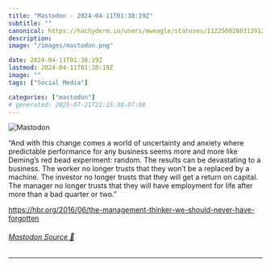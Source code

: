 ```yaml
---
title: "Mastodon - 2024-04-11T01:38:19Z"
subtitle: ""
canonical: https://hachyderm.io/users/mweagle/statuses/112250028031391205
description:
image: "/images/mastodon.png"

date: 2024-04-11T01:38:19Z
lastmod: 2024-04-11T01:38:19Z
image: ""
tags: ["Social Media"]

categories: ["mastodon"]
# generated: 2025-07-21T21:15:38-07:00
---
```

![Mastodon](/images/mastodon.png)

<p>“And with this change comes a world of uncertainty and anxiety where predictable performance for any business seems more and more like Deming’s red bead experiment: random. The results can be devastating to a business. The worker no longer trusts that they won’t be a replaced by a machine. The investor no longer trusts that they will get a return on capital. The manager no longer trusts that they will have employment for life after more than a bad quarter or two.”</p><p><a href="https://hbr.org/2016/06/the-management-thinker-we-should-never-have-forgotten" target="_blank" rel="nofollow noopener noreferrer" translate="no"><span class="invisible">https://</span><span class="ellipsis">hbr.org/2016/06/the-management</span><span class="invisible">-thinker-we-should-never-have-forgotten</span></a></p>


###### [Mastodon Source 🐘](https://hachyderm.io/@mweagle/112250028031391205)

___
